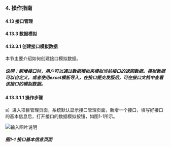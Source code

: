 ### 4. 操作指南

#### 4.13 接口管理

#### 4.13.3 数据模拟

#### 4.13.3.1 创建接口模拟数据

本节主要介绍如何创建接口模拟数据。

##### 说明：新增接口时，用户可以通过数据模拟来模拟当前接口的返回数据。模拟数据可以自定义，或者使用excel模板导入，在接口提交发版后，可在接口文档中查看该接口的模拟数据。

#### 4.13.3.1.1 操作步骤

a）进入项目管理页面，系统默认显示接口管理页面，新增一个接口，填写好接口的基本信息后，打开接口的数据模拟按钮，如图1-1所示。

![输入图片说明](../../../../../images/SoFlu%EF%BC%88%E5%90%8E%E7%AB%AF%EF%BC%89%E5%BC%80%E5%8F%91%E5%B9%B3%E5%8F%B0/1.%20%E6%9C%80%E6%96%B0%E7%89%88%E6%9C%AC%20-%20%E6%9B%B4%E6%96%B0%E6%97%A5%E6%9C%9F%20-%202022.10.08/4.%20%E6%93%8D%E4%BD%9C%E6%8C%87%E5%8D%97/13.%20%E6%8E%A5%E5%8F%A3%E7%AE%A1%E7%90%86/3.%20%E6%95%B0%E6%8D%AE%E6%A8%A1%E6%8B%9F/image.png)

##### 图1-1 接口基本信息页面

